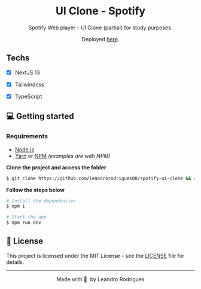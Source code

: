 <h1 align="center">
UI Clone - Spotify
</h1>

<p align="center">Spotify  Web player - UI Clone (partial) for study purposes.</p>
<p align="center">Deployed <a href="https://spotify-clone-cs.netlify.app/">here</a>.</p>

 
## Techs

- [x] NextJS 13
- [x] Tailwindcss
- [x] TypeScript

 

## 💻 Getting started

### Requirements

- [Node.js](https://nodejs.org/en/)
- [Yarn](https://classic.yarnpkg.com/) or [NPM](https://www.npmjs.com/) _(examples are with NPM)_

**Clone the project and access the folder**

```bash
$ git clone https://github.com/leandrorodrigues00/spotify-ui-clone && cd spotify-ui-clone

```

**Follow the steps below**

```bash
# Install the dependencies
$ npm i

# Start the app
$ npm run dev
```

## 📝 License

This project is licensed under the MIT License - see the [LICENSE](LICENSE) file for details.

---

<p align="center">
  Made with 💜&nbsp; by  Leandro Rodrigues
</p>

